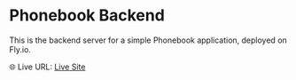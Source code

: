# Phonebook Backend

This is the backend server for a simple Phonebook application, deployed on Fly.io.

🌐 Live URL: [Live Site](https://phonebook-backend-billowing-wave-3003.fly.dev/)
